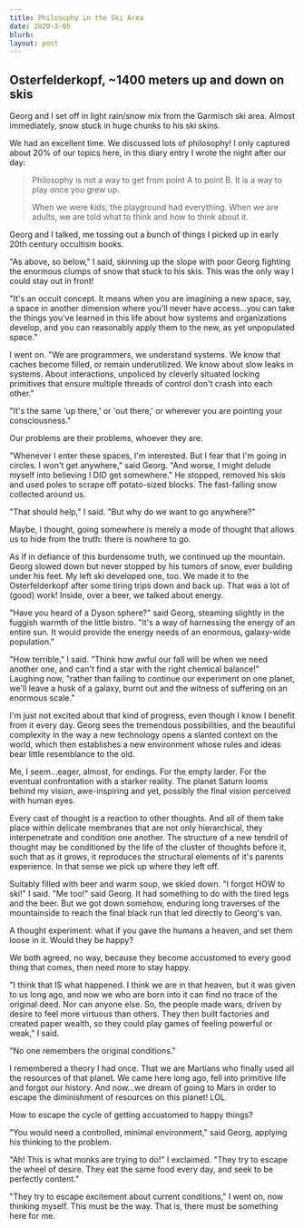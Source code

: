 ```yaml
---
title: Philosophy in the Ski Area
date: 2020-3-05
blurb:
layout: post
---
```


## Osterfelderkopf, ~1400 meters up and down on skis

Georg and I set off in light rain/snow mix from the Garmisch ski area.
Almost immediately, snow stuck in huge chunks to his ski skins.

We had an excellent time. We discussed lots of philosophy! I only captured
about 20% of our topics here, in this diary entry I wrote the night after
our day:

> Philosophy is not a way to get from point A to point B.
> It is a way to play once you grew up.
>
> When we were kids, the playground had everything.
> When we are adults, we are told what to think and how to think about it.

Georg and I talked, me tossing out a bunch of things I picked up in early 20th
century occultism books.

"As above, so below," I said, skinning up the slope with poor Georg fighting
the enormous clumps of snow that stuck to his skis. This was the only way I
could stay out in front!

"It's an occult concept. It means when you are imagining a new space, say, a
space in another dimension where you'll never have access...you can take the
things you've learned in this life about how systems and organizations develop,
and you can reasonably apply them to the new, as yet unpopulated space."

I went on. "We are programmers, we understand systems. We know that caches
become filled, or remain underutilized. We know about slow leaks in systems.
About interactions, unpoliced by cleverly situated locking primitives that
ensure multiple threads of control don't crash into each other."

"It's the same 'up there,' or 'out there,' or wherever you are pointing your
consciousness."

Our problems are their problems, whoever they are.

"Whenever I enter these spaces, I'm interested. But I fear that I'm going in
circles. I won't get anywhere," said Georg. "And worse, I might delude myself
into believing I DID get somewhere." He stopped, removed his skis and used
poles to scrape off potato-sized blocks. The fast-falling snow collected around
us.

"That should help," I said. "But why do we want to go anywhere?"

Maybe, I thought, going somewhere is merely a mode of thought that allows us to
hide from the truth: there is nowhere to go.

As if in defiance of this burdensome truth, we continued up the mountain. Georg
slowed down but never stopped by his tumors of snow, ever building under his
feet. My left ski developed one, too. We made it to the Osterfelderkopf after
some tiring trips down and back up. That was a lot of (good) work! Inside, over
a beer, we talked about energy.

"Have you heard of a Dyson sphere?" said Georg, steaming slightly in the
fuggish warmth of the little bistro. "It's a way of harnessing the energy of an
entire sun. It would provide the energy needs of an enormous, galaxy-wide
population."

"How terrible," I said. "Think how awful our fall will be when we need another
one, and can't find a star with the right chemical balance!" Laughing now,
"rather than failing to continue our experiment on one planet, we'll leave a
husk of a galaxy, burnt out and the witness of suffering on an enormous scale."

I'm just not excited about that kind of progress, even though I know I benefit
from it every day. Georg sees the tremendous possibilities, and the beautiful
complexity in the way a new technology opens a slanted context on the world,
which then establishes a new environment whose rules and ideas bear little
resemblance to the old.

Me, I seem...eager, almost, for endings. For the empty larder. For the eventual
confrontation with a starker reality. The planet Saturn looms behind my vision,
awe-inspiring and yet, possibly the final vision perceived with human eyes.

Every cast of thought is a reaction to other thoughts. And all of them take
place within delicate membranes that are not only hierarchical, they
interpenetrate and condition one another. The structure of a new tendril of
thought may be conditioned by the life of the cluster of thoughts before it,
such that as it grows, it reproduces the structural elements of it's parents
experience. In that sense we pick up where they left off.

Suitably filled with beer and warm soup, we skied down. "I forgot HOW to ski!"
I said. "Me too!" said Georg. It had something to do with the tired legs and
the beer. But we got down somehow, enduring long traverses of the mountainside
to reach the final black run that led directly to Georg's van.

A thought experiment: what if you gave the humans a heaven, and set them loose
in it. Would they be happy?

We both agreed, no way, because they become accustomed to every good thing that
comes, then need more to stay happy.

"I think that IS what happened. I think we are in that heaven, but it was given
to us long ago, and now we who are born into it can find no trace of the
original deed. Nor can anyone else. So, the people made wars, driven by desire
to feel more virtuous than others. They then built factories and created paper
wealth, so they could play games of feeling powerful or weak," I said.

"No one remembers the original conditions."

I remembered a theory I had once. That we are Martians who finally used all the
resources of that planet. We came here long ago, fell into primitive life and
forgot our history. And now...we dream of going to Mars in order to escape the
diminishment of resources on this planet! LOL.

How to escape the cycle of getting accustomed to happy things?

"You would need a controlled, minimal environment," said Georg, applying his
thinking to the problem.

"Ah! This is what monks are trying to do!" I exclaimed. "They try to escape the
wheel of desire. They eat the same food every day, and seek to be perfectly
content."

"They try to escape excitement about current conditions," I went on, now
thinking myself. This must be the way. That is, there must be something here
for me.

